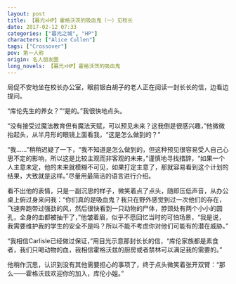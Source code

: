 ```yaml
---
layout: post
title: 【暮光×HP】霍格沃茨的吸血鬼（一）见校长
date: 2017-02-12 07:33
categories: ["暮光之城", "HP"]
characters: ["Alice Cullen"]
tags: ["Crossover"]
pov: 第一人称
origin: 名人朋友圈
long_novels: 【暮光×HP】霍格沃茨的吸血鬼
---
```


局促不安地坐在校长办公室，眼前银白胡子的老人正在阅读一封长长的信，边看边提问。

“库伦先生的养女？”“是的。”我很快地点头。

“没有接受过魔法教育但有魔法天赋，可以预见未来？这我倒是很感兴趣，”他微微抬起头，从半月形的眼镜上面看我，“这是怎么做到的？”

“我……”稍稍迟疑了一下，“我不知道是怎么做到的，但这种预见很容易受人自己心思不定的影响，所以这是比较主观而非客观的未来，”谨慎地寻找措辞，“如果一个人主意未定，他的未来就模糊不可见，如果打定主意了，那就容易看到这个计划的结果，大致就是这样。”尽量用最简洁的语言进行介绍。

看不出他的表情，只是一副沉思的样子，微笑着点了点头，随即压低声音，从办公桌上俯过身来问我：“你们真的是吸血鬼？我只在野外感觉到过一次他们的存在，飞速奔跑带过强劲的风，然后很快看到一只动物的尸体，脖颈处有两个小小的圆孔，全身的血都被抽干了，”他皱着眉，似乎不愿回忆当时的可怕场景，“我是说，我需要维护我的学生的安全不是吗？所以不能不考虑你对他们可能有的潜在威胁。”

“我相信Carlisle已经做过保证，”用目光示意那封长长的信，“库伦家族都是素食者，我们只喝动物的血，我相信霍格沃兹的厨房或者禁林可以满足我的需要的。”

他稍作沉思，认识到没有其他需要担心的事项了，终于点头微笑着张开双臂：“那么——霍格沃兹欢迎你的加入，库伦小姐。”
